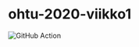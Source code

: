 # ohtu-2020-viikko1
![GitHub Action](https://github.com/akirataguchi115/ohtu-2020-viikko1/workflows/Java%20CI%20with%20Gradle/badge.svg)
